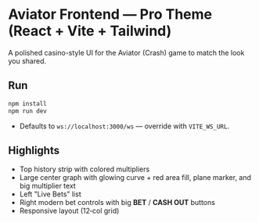 # Aviator Frontend — Pro Theme (React + Vite + Tailwind)

A polished casino-style UI for the Aviator (Crash) game to match the look you shared.

## Run
```bash
npm install
npm run dev
```
- Defaults to `ws://localhost:3000/ws` — override with `VITE_WS_URL`.

## Highlights
- Top history strip with colored multipliers
- Large center graph with glowing curve + red area fill, plane marker, and big multiplier text
- Left "Live Bets" list
- Right modern bet controls with big **BET** / **CASH OUT** buttons
- Responsive layout (12‑col grid)
